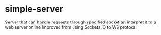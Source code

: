 # simple-server
Server that can handle requests through specified socket an interpret it to a web server online 
Improved from using Sockets.IO to WS protocal
